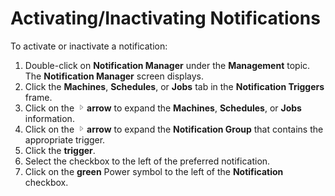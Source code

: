 # Activating/Inactivating Notifications

To activate or inactivate a notification:

1. Double-click on **Notification Manager** under the **Management**
    topic. The **Notification Manager** screen displays.
2. Click the **Machines**, **Schedules**, or **Jobs** tab in the
    **Notification Triggers** frame.
3. Click on the ![Expand Arrow](../../../Resources/Images/EM/EMarrowtoexpand.png)**arrow** to expand the **Machines**, **Schedules**, or **Jobs** information.
4. Click on the ![Expand Arrow](../../../Resources/Images/EM/EMarrowtoexpand.png)**arrow** to expand the **Notification Group** that contains the appropriate trigger.
5. Click the **trigger**.
6. Select the checkbox to the left of the preferred notification.
7. Click on the **green** Power symbol to the
    left of the **Notification** checkbox.
